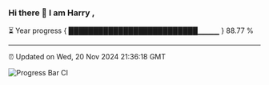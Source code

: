 ### Hi there 👋 I am Harry , 

⏳ Year progress { ██████████████████████████▁▁▁▁ } 88.77 %

---

⏰ Updated on Wed, 20 Nov 2024 21:36:18 GMT

![Progress Bar CI](https://github.com/duykhang68/duykhang68/workflows/Progress%20Bar%20CI/badge.svg)
